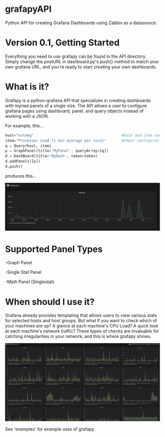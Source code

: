 # grafapyAPI
Python API for creating Grafana Dashboards using Zabbix as a datasource.

# Version 0.1, Getting Started
Everything you need to use grafapy can be found in the API directory. Simply change the postURL in dashboard.py's push() method to match your own grafana URL, and you're ready to start creating your own dashboards.

# What is it?
Grafapy is a python-grafana API that specializes in creating dashboards with myriad panels of a single size. The API allows a user to configure grafana pages using dashboard, panel, and query objects instead of working with a JSON.

For example, this...
```python
host="nutmeg"                                        #host and item names defined according to
item="Processor Load (1 min average per core)"       #their configuration in zabbix
q = Query(host, item)
p = GraphPanel(title='MyPanel', queryArray=[q])
d = DashBoard(title='MyDash', token=token)
d.addPanels([p])
d.push()
```
produces this...

![alt text](https://raw.githubusercontent.com/hrand1005/grafapyAPI/master/pictures/MyDash.png "MyDash")

# Supported Panel Types
-Graph Panel

-Single Stat Panel

-Math Panel (Singlestat)

# When should I use it?
Grafana already provides templating that allows users to view various stats for selected hosts and host groups. But what if you want to check which of your machines are up? A glance at each machine's CPU Load? A quick look at each machine's network traffic? These types of checks are invaluable for catching irregularities in your network, and this is where grafapy shines. 

![alt text](https://raw.githubusercontent.com/hrand1005/grafapyAPI/master/pictures/cpuLoads.png "CPU Loads")

See 'examples' for example uses of grafapy.
